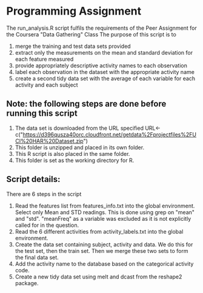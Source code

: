 # Programming Assignment

The run_analysis.R script fulfils the requirements of the Peer Assignment for the Coursera
"Data Gathering" Class The purpose of this script is to 
1. merge the training and test data sets provided 
2. extract only the measurements on the mean and standard deviation for each feature measured 
3. provide appropriately descriptive activity names to each observation 
4. label each observation in the dataset with the appropriate activity name 
5. create a second tidy data set with the average of each variable for 
each activity and each subject

## Note: the following steps are done before running this script
1. The data set is downloaded from the URL specified
URL<-c("https://d396qusza40orc.cloudfront.net/getdata%2Fprojectfiles%2FUCI%20HAR%20Dataset.zip")
2. This folder is unzipped and placed in its own folder.
3. This R script is also placed in the same folder.
4. This folder is set as the working directory for R.

## Script details:
There are 6 steps in the script
1. Read the features list from features_info.txt into the global environment. Select only Mean and STD readings.  This is done using grep on "mean" and "std".  "meanFreq" as a variable was excluded as it is not explicitly called for in the question.
2. Read the 6 different activities from activity_labels.txt into the global environment.
3. Create the data set containing subject, activity and data.  We do this for the test set, then the train set.  Then we merge these two sets to form the final data set.
4. Add the activity name to the database based on the categorical activity code.
5. Create a new tidy data set using melt and dcast from the reshape2 package.